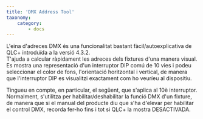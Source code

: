 ```yaml
---
title: 'DMX Address Tool'
taxonomy:
    category:
        - docs
---
```


L'eina d'adreces DMX és una funcionalitat bastant fàcil/autoexplicativa de QLC+ introduïda a la versió 4.3.2.  
T'ajuda a calcular ràpidament les adreces dels fixtures d'una manera visual.  
Es mostra una representació d'un interruptor DIP comú de 10 vies i podeu seleccionar el color de fons, l'orientació horitzontal i vertical, de manera que l'interruptor DIP es visualitzi exactament com ho veuríeu al dispositiu.

Tingueu en compte, en particular, el següent, que s'aplica al 10è interruptor. Normalment, s'utilitza per habilitar/deshabilitar la funció DMX d'un fixture, de manera que si el manual del producte diu que s'ha d'elevar per habilitar el control DMX, recorda fer-ho fins i tot si QLC+ la mostra DESACTIVADA.